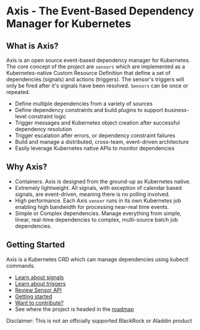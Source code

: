 # Axis - The Event-Based Dependency Manager for Kubernetes

## What is Axis?
Axis is an open source event-based dependency manager for Kubernetes. The core concept of the project are `sensors` which are implemented as a Kubernetes-native Custom Resource Definition that define a set of dependencies (signals) and actions (triggers). The sensor's triggers will only be fired after it's signals have been resolved. `Sensors` can be once or repeated.
- Define multiple dependencies from a variety of sources
- Define dependency constraints and build plugins to support business-level constraint logic
- Trigger messages and Kubernetes object creation after successful dependency resolution
- Trigger escalation after errors, or dependency constraint failures
- Build and manage a distributed, cross-team, event-driven architecture
- Easily leverage Kubernetes native APIs to monitor dependencies

## Why Axis?
- Containers. Axis is designed from the ground-up as Kubernetes native. 
- Extremely lightweight. All signals, with exception of calendar based signals, are event-driven, meaning there is no polling involved.
- High performance. Each Axis `sensor` runs in its own Kubernetes job enabling high bandwidth for processing near-real time events.
- Simple or Complex dependencies. Manage everything from simple, linear, real-time dependencies to complex, multi-source batch job dependencies.

## Getting Started
Axis is a Kubernetes CRD which can manage dependencies using kubectl commands.
- [Learn about signals](./docs/signal-guide.md)
- [Learn about triggers](./docs/trigger-guide.md)
- [Review Sensor API](./docs/sensor-api.md)
- [Getting started](./docs/quickstart.md)
- [Want to contribute?](./CONTRIBUTING.md)
- See where the project is headed in the [roadmap](./ROADMAP.md)


Disclaimer: This is not an officially supported BlackRock or Aladdin product
